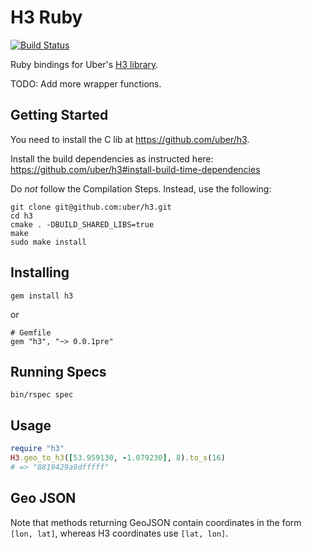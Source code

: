 # H3 Ruby

[![Build Status](https://travis-ci.org/StuartApp/h3_ruby.svg?branch=master)](https://travis-ci.org/seanhandley/h3_ruby)

Ruby bindings for Uber's [H3 library](https://uber.github.io/h3/).

TODO: Add more wrapper functions.

## Getting Started

You need to install the C lib at https://github.com/uber/h3.

Install the build dependencies as instructed here: https://github.com/uber/h3#install-build-time-dependencies

Do *not* follow the Compilation Steps. Instead, use the following:

    git clone git@github.com:uber/h3.git
    cd h3
    cmake . -DBUILD_SHARED_LIBS=true
    make
    sudo make install

## Installing

    gem install h3

or

    # Gemfile
    gem "h3", "~> 0.0.1pre"

## Running Specs

    bin/rspec spec

## Usage

```ruby
require "h3"
H3.geo_to_h3([53.959130, -1.079230], 8).to_s(16)
# => "8819429a9dfffff"
```

## Geo JSON

Note that methods returning GeoJSON contain coordinates in the form `[lon, lat]`, whereas H3 coordinates use `[lat, lon]`.
